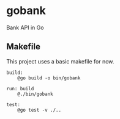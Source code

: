 # gobank
Bank API in Go

## Makefile
This project uses a basic makefile for now.
```
build:
	@go build -o bin/gobank

run: build
	@./bin/gobank

test:
	@go test -v ./..
```
